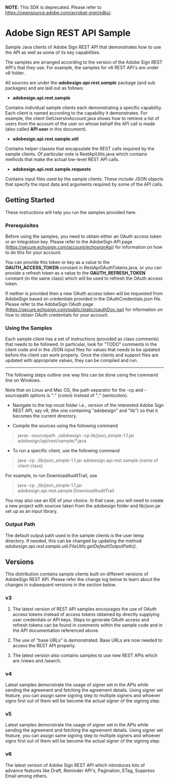 **NOTE**: This SDK is deprecated. Please refer to https://opensource.adobe.com/acrobat-sign/sdks/. 


# Adobe Sign REST API Sample

Sample Java clients of Adobe Sign REST API that demonstrates how to use the API as well as some of its key capabilities. 

The samples are arranged according to the version of the Adobe Sign REST API's that they use. For example, the samples for v6 REST API's are under v6 folder.

All sources are under the ***adobesign.api.rest.sample*** package (and sub packages) and are laid out as follows:

* **adobesign.api.rest.sample**

Contains individual sample clients each demonstrating a specific capability. Each client is named according to the capability it demonstrates. For example, the client GetUsersInAccount.java shows how to retrieve a list of users from the account of the user on whose behalf the API call is made (also called **API user** in this document).

* **adobesign.api.rest.sample.util**

Contains helper classes that encapsulate the REST calls required by the sample clients. Of particular note is RestApiUtils.java which contains methods that make the actual low-level REST API calls.

* **adobesign.api.rest.sample.requests**

Contains input files used by the sample clients. These include JSON objects that specify the input data and arguments required by some of the API calls.

## Getting Started

These instructions will help you run the samples provided here.

### Prerequisites

Before using the samples, you need to obtain either an OAuth access token or an integration key. Please refer to the AdobeSign API page (https://secure.echosign.com/account/echosignApi) for information on how to do this for your account.

You can provide this token or key as a value to the **OAUTH_ACCESS_TOKEN** constant in RestApiOAuthTokens.java, or you can provide a refresh token as a value to the **OAUTH_REFRESH_TOKEN** constant (in the same class) which will be used to refresh the OAuth access token.

If neither is provided then a new OAuth access token will be requested from AdobeSign based on credentials provided in the OAuthCredentials.json file.
Please refer to the AdobeSign OAuth page (https://secure.echosign.com/public/static/oauthDoc.jsp) for information on how to obtain OAuth credentials for your account.

### Using the Samples

Each sample client has a set of instructions (provided as class comments) that needs to be followed. In particular, look for "TODO" comments in the client code and in the JSON input files for values that needs to be updated before the client can work properly. Once the clients and support files are updated with appropriate values, they can be compiled and run. 

------------

The following steps outline one way this can be done using the command line on Windows.

Note that on Linux and Mac OS, the path separator for the  -cp and -sourcepath options is ":" (colon) instead of ";" (semicolon).

- Navigate to the top-most folder i.e., version of the interested Adobe Sign REST API, say v6, (the one containing "adobesign" and "lib") so that it becomes the current directory.

- Compile the sources using the following command

> javac -sourcepath .;adobesign -cp lib/json_simple-1.1.jar adobesign/api/rest/sample/*.java

- To run a specific client, use the following command
>java -cp .;lib/json_simple-1.1.jar adobesign.api.rest.sample.{name of client class}

For example, to run DownloadAuditTrail, use

> java -cp .;lib/json_simple-1.1.jar adobesign.api.rest.sample.DownloadAuditTrail

You may also use an IDE of your choice. In that case, you will need to create a new project with sources taken from the adobesign folder and lib/json.jar set up as an input library.


### Output Path

The default output path used in the sample clients is the user temp directory. If needed, this can be changed by updating the method *adobesign.api.rest.sample.util.FileUtils.getDefaultOutputPath()*.

## Versions
This distribution contains sample clients built on different versions of AdobeSign REST API. Please refer the change log below to learn about the changes in subsequent versions in the section below.

### v3
1. The latest version of REST API samples encourages the use of OAuth access tokens instead of access tokens obtained by directly supplying user credentials or API keys. Steps to generate OAuth access and refresh tokens can be found in comments within the sample code and in the API documentation referenced above.

2. The use of "base URLs" is demonstrated. Base URLs are now needed to access the REST API properly.

3. The latest version also contains samples to use new REST APIs which are /views and /search.

### v4
Latest samples demonstrate the usage of signer set in the APIs while sending the agreement and fetching the agreement details. Using signer set feature, you can assign same signing step to multiple signers and whoever signs first out of them will be become the actual signer of the signing step.

### v5
Latest samples demonstrate the usage of signer set in the APIs while sending the agreement and fetching the agreement details. Using signer set feature, you can assign same signing step to multiple signers and whoever signs first out of them will be become the actual signer of the signing step.
### v6
The latest version of Adobe Sign REST API which introduces lots of advance features like Draft, Reminder API's, Pagination, ETag, Suppress Email among others.

